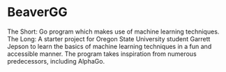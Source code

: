 # BeaverGG
The Short: Go program which makes use of machine learning techniques.
The Long: A starter project for Oregon State University student Garrett Jepson to learn the basics of machine learning techniques in a fun and accessible manner. The program takes inspiration from numerous predecessors, including AlphaGo.
